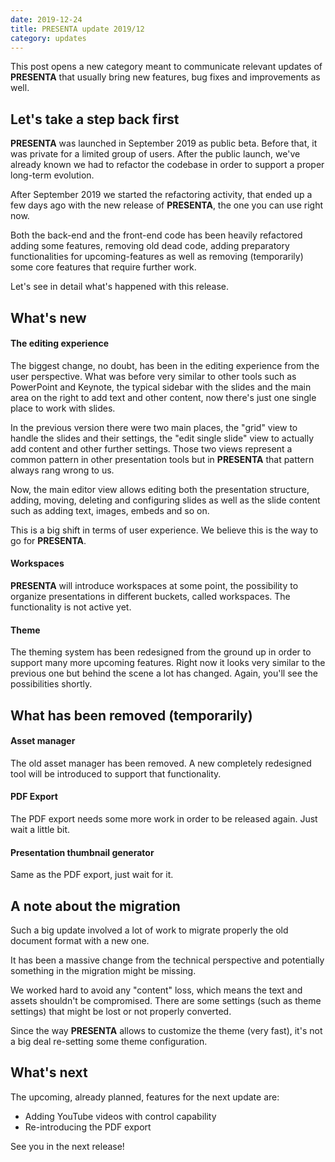 ```yaml
---
date: 2019-12-24
title: PRESENTA update 2019/12
category: updates
---
```


This post opens a new category meant to communicate relevant updates of **PRESENTA** that usually bring new features, bug fixes and improvements as well.

## Let's take a step back first

**PRESENTA** was launched in September 2019 as public beta. Before that, it was private for a limited group of users. After the public launch, we've already known we had to refactor the codebase in order to support a proper long-term evolution.

After September 2019 we started the refactoring activity, that ended up a few days ago with the new release of **PRESENTA**, the one you can use right now.

Both the back-end and the front-end code has been heavily refactored adding some features, removing old dead code, adding preparatory functionalities for upcoming-features as well as removing (temporarily) some core features that require further work.

Let's see in detail what's happened with this release.

## What's new

#### The editing experience

The biggest change, no doubt, has been in the editing experience from the user perspective. What was before very similar to other tools such as PowerPoint and Keynote, the typical sidebar with the slides and the main area on the right to add text and other content, now there's just one single place to work with slides.

In the previous version there were two main places, the "grid" view to handle the slides and their settings, the "edit single slide" view to actually add content and other further settings. Those two views represent a common pattern in other presentation tools but in **PRESENTA** that pattern always rang wrong to us.

Now, the main editor view allows editing both the presentation structure, adding, moving, deleting and configuring slides as well as the slide content such as adding text, images, embeds and so on.

This is a big shift in terms of user experience. We believe this is the way to go for **PRESENTA**.

#### Workspaces

**PRESENTA** will introduce workspaces at some point, the possibility to organize presentations in different buckets, called workspaces. The functionality is not active yet.

#### Theme

The theming system has been redesigned from the ground up in order to support many more upcoming features. Right now it looks very similar to the previous one but behind the scene a lot has changed. Again, you'll see the possibilities shortly.

## What has been removed (temporarily)

#### Asset manager

The old asset manager has been removed. A new completely redesigned tool will be introduced to support that functionality.

#### PDF Export

The PDF export needs some more work in order to be released again. Just wait a little bit.

#### Presentation thumbnail generator

Same as the PDF export, just wait for it.

## A note about the migration

Such a big update involved a lot of work to migrate properly the old document format with a new one. 

It has been a massive change from the technical perspective and potentially something in the migration might be missing. 

We worked hard to avoid any "content" loss, which means the text and assets shouldn't be compromised. There are some settings (such as theme settings) that might be lost or not properly converted. 

Since the way **PRESENTA** allows to customize the theme (very fast), it's not a big deal re-setting some theme configuration.

## What's next

The upcoming, already planned, features for the next update are:

- Adding YouTube videos with control capability
- Re-introducing the PDF export

See you in the next release!
